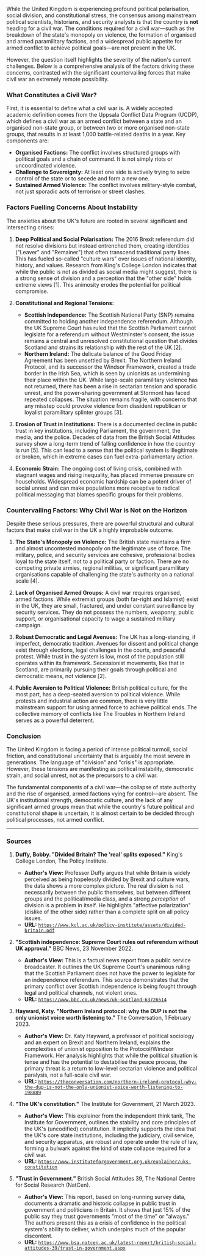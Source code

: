 While the United Kingdom is experiencing profound political polarisation, social division, and constitutional stress, the consensus among mainstream political scientists, historians, and security analysts is that the country is **not** heading for a civil war. The conditions required for a civil war—such as the breakdown of the state's monopoly on violence, the formation of organised and armed paramilitary factions, and a widespread public appetite for armed conflict to achieve political goals—are not present in the UK.

However, the question itself highlights the severity of the nation's current challenges. Below is a comprehensive analysis of the factors driving these concerns, contrasted with the significant countervailing forces that make civil war an extremely remote possibility.

### What Constitutes a Civil War?

First, it is essential to define what a civil war is. A widely accepted academic definition comes from the Uppsala Conflict Data Program (UCDP), which defines a civil war as an armed conflict between a state and an organised non-state group, or between two or more organised non-state groups, that results in at least 1,000 battle-related deaths in a year. Key components are:

*   **Organised Factions:** The conflict involves structured groups with political goals and a chain of command. It is not simply riots or uncoordinated violence.
*   **Challenge to Sovereignty:** At least one side is actively trying to seize control of the state or to secede and form a new one.
*   **Sustained Armed Violence:** The conflict involves military-style combat, not just sporadic acts of terrorism or street clashes.

### Factors Fuelling Concerns About Instability

The anxieties about the UK's future are rooted in several significant and intersecting crises:

1.  **Deep Political and Social Polarisation:** The 2016 Brexit referendum did not resolve divisions but instead entrenched them, creating identities ("Leaver" and "Remainer") that often transcend traditional party lines. This has fueled so-called "culture wars" over issues of national identity, history, and values. Research from King's College London indicates that while the public is not as divided as social media might suggest, there is a strong sense of division and a perception that the "other side" holds extreme views [1]. This animosity erodes the potential for political compromise.

2.  **Constitutional and Regional Tensions:**
    *   **Scottish Independence:** The Scottish National Party (SNP) remains committed to holding another independence referendum. Although the UK Supreme Court has ruled that the Scottish Parliament cannot legislate for a referendum without Westminster's consent, the issue remains a central and unresolved constitutional question that divides Scotland and strains its relationship with the rest of the UK [2].
    *   **Northern Ireland:** The delicate balance of the Good Friday Agreement has been unsettled by Brexit. The Northern Ireland Protocol, and its successor the Windsor Framework, created a trade border in the Irish Sea, which is seen by unionists as undermining their place within the UK. While large-scale paramilitary violence has not returned, there has been a rise in sectarian tension and sporadic unrest, and the power-sharing government at Stormont has faced repeated collapses. The situation remains fragile, with concerns that any misstep could provoke violence from dissident republican or loyalist paramilitary splinter groups [3].

3.  **Erosion of Trust in Institutions:** There is a documented decline in public trust in key institutions, including Parliament, the government, the media, and the police. Decades of data from the British Social Attitudes survey show a long-term trend of falling confidence in how the country is run [5]. This can lead to a sense that the political system is illegitimate or broken, which in extreme cases can fuel extra-parliamentary action.

4.  **Economic Strain:** The ongoing cost of living crisis, combined with stagnant wages and rising inequality, has placed immense pressure on households. Widespread economic hardship can be a potent driver of social unrest and can make populations more receptive to radical political messaging that blames specific groups for their problems.

### Countervailing Factors: Why Civil War is Not on the Horizon

Despite these serious pressures, there are powerful structural and cultural factors that make civil war in the UK a highly improbable outcome.

1.  **The State's Monopoly on Violence:** The British state maintains a firm and almost uncontested monopoly on the legitimate use of force. The military, police, and security services are cohesive, professional bodies loyal to the state itself, not to a political party or faction. There are no competing private armies, regional militias, or significant paramilitary organisations capable of challenging the state's authority on a national scale [4].

2.  **Lack of Organised Armed Groups:** A civil war requires organised, armed factions. While extremist groups (both far-right and Islamist) exist in the UK, they are small, fractured, and under constant surveillance by security services. They do not possess the numbers, weaponry, public support, or organisational capacity to wage a sustained military campaign.

3.  **Robust Democratic and Legal Avenues:** The UK has a long-standing, if imperfect, democratic tradition. Avenues for dissent and political change exist through elections, legal challenges in the courts, and peaceful protest. While trust in the system is low, most of the population still operates within its framework. Secessionist movements, like that in Scotland, are primarily pursuing their goals through political and democratic means, not violence [2].

4.  **Public Aversion to Political Violence:** British political culture, for the most part, has a deep-seated aversion to political violence. While protests and industrial action are common, there is very little mainstream support for using armed force to achieve political ends. The collective memory of conflicts like The Troubles in Northern Ireland serves as a powerful deterrent.

### Conclusion

The United Kingdom is facing a period of intense political turmoil, social friction, and constitutional uncertainty that is arguably the most severe in generations. The language of "division" and "crisis" is appropriate. However, these tensions are manifesting as political instability, democratic strain, and social unrest, not as the precursors to a civil war.

The fundamental components of a civil war—the collapse of state authority and the rise of organised, armed factions vying for control—are absent. The UK's institutional strength, democratic culture, and the lack of any significant armed groups mean that while the country's future political and constitutional shape is uncertain, it is almost certain to be decided through political processes, not armed conflict.

***

### Sources

1.  **Duffy, Bobby. "Divided Britain? The 'real' splits exposed."** King's College London, The Policy Institute.
    *   **Author's View:** Professor Duffy argues that while Britain is widely perceived as being hopelessly divided by Brexit and culture wars, the data shows a more complex picture. The real division is not necessarily between the public themselves, but between different groups and the political/media class, and a strong *perception* of division is a problem in itself. He highlights "affective polarization" (dislike of the other side) rather than a complete split on all policy issues.
    *   **URL:** [`https://www.kcl.ac.uk/policy-institute/assets/divided-britain.pdf`](https://www.kcl.ac.uk/policy-institute/assets/divided-britain.pdf)

2.  **"Scottish independence: Supreme Court rules out referendum without UK approval."** BBC News, 23 November 2022.
    *   **Author's View:** This is a factual news report from a public service broadcaster. It outlines the UK Supreme Court's unanimous ruling that the Scottish Parliament does not have the power to legislate for an independence referendum. This source demonstrates that the primary conflict over Scottish independence is being fought through legal and political channels, not violent ones.
    *   **URL:** [`https://www.bbc.co.uk/news/uk-scotland-63726514`](https://www.bbc.co.uk/news/uk-scotland-63726514)

3.  **Hayward, Katy. "Northern Ireland protocol: why the DUP is not the only unionist voice worth listening to."** The Conversation, 1 February 2023.
    *   **Author's View:** Dr. Katy Hayward, a professor of political sociology and an expert on Brexit and Northern Ireland, explains the complexities of unionist opposition to the Protocol/Windsor Framework. Her analysis highlights that while the political situation is tense and has the potential to destabilise the peace process, the primary threat is a return to low-level sectarian violence and political paralysis, not a full-scale civil war.
    *   **URL:** [`https://theconversation.com/northern-ireland-protocol-why-the-dup-is-not-the-only-unionist-voice-worth-listening-to-198889`](https://theconversation.com/northern-ireland-protocol-why-the-dup-is-not-the-only-unionist-voice-worth-listening-to-198889)

4.  **"The UK's constitution."** The Institute for Government, 21 March 2023.
    *   **Author's View:** This explainer from the independent think tank, The Institute for Government, outlines the stability and core principles of the UK's (uncodified) constitution. It implicitly supports the idea that the UK's core state institutions, including the judiciary, civil service, and security apparatus, are robust and operate under the rule of law, forming a bulwark against the kind of state collapse required for a civil war.
    *   **URL:** [`https://www.instituteforgovernment.org.uk/explainer/uks-constitution`](https://www.instituteforgovernment.org.uk/explainer/uks-constitution)

5.  **"Trust in Government."** British Social Attitudes 39, The National Centre for Social Research (NatCen).
    *   **Author's View:** This report, based on long-running survey data, documents a dramatic and historic collapse in public trust in government and politicians in Britain. It shows that just 15% of the public say they trust governments "most of the time" or "always." The authors present this as a crisis of confidence in the political system's ability to deliver, which underpins much of the popular discontent.
    *   **URL:** [`https://www.bsa.natcen.ac.uk/latest-report/british-social-attitudes-39/trust-in-government.aspx`](https://www.bsa.natcen.ac.uk/latest-report/british-social-attitudes-39/trust-in-government.aspx)